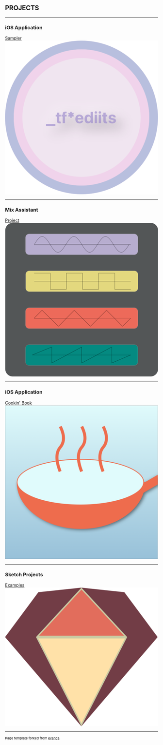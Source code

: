 ## PROJECTS

---

### iOS Application

[Sampler](/sample_page)
<img src="images/CircSampler_HomePage.png?raw=true"/>

---

### Mix Assistant

[Project](/mixAssist)
<img src="images/MixAssist.png?raw=true"/>

---

### iOS Application

[Cookin' Book](/cookinBook)
<img src="images/Cookin'Book_Gradient.png?raw=true"/>

---

### Sketch Projects

[Examples](/sketch)
<img src="images/Sketch_logo.png?raw=true"/>

---
<p style="font-size:11px">Page template forked from <a href="https://github.com/evanca/quick-portfolio">evanca</a></p>

